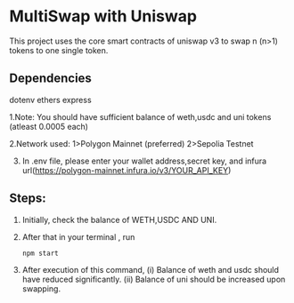 # MultiSwap with Uniswap

This project uses the core smart contracts of uniswap v3 to swap n (n>1) tokens to one single token.

## Dependencies
  dotenv
  ethers
  express

1.Note: You should have sufficient balance of weth,usdc and uni tokens (atleast 0.0005 each)

2.Network used: 1>Polygon Mainnet (preferred)
              2>Sepolia Testnet

3. In .env file, please enter your wallet address,secret key, and infura url(https://polygon-mainnet.infura.io/v3/YOUR_API_KEY)

## Steps:

1. Initially, check the balance of WETH,USDC AND UNI.

2. After that in your terminal , run

   `npm start`

3. After execution of this command,
      (i) Balance of weth and usdc should have reduced significantly.
      (ii) Balance of uni should be increased upon swapping.
